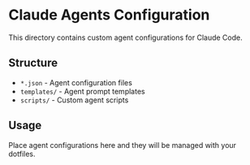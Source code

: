 # Claude Agents Configuration

This directory contains custom agent configurations for Claude Code.

## Structure
- `*.json` - Agent configuration files
- `templates/` - Agent prompt templates
- `scripts/` - Custom agent scripts

## Usage
Place agent configurations here and they will be managed with your dotfiles.